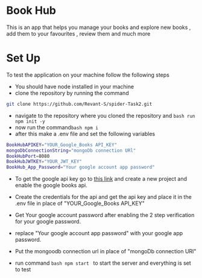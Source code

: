 # Book Hub

This is an app that helps you manage your books and explore new books , add them to your favourites , review them and much more

# Set Up

To test the application on your machine follow the following steps

- You should have node installed in your machine
- clone the repository by running the command 
```bash
git clone https://github.com/Revant-S/spider-Task2.git
```
- navigate to the repository where you cloned the repository and ```bash run npm init -y```
- now run the command```bash npm i ```
- after this make a .env file and set the following variables
```bash
BookHubAPIKEY="YOUR_Google_Books API_KEY"
mongoDbConnectionString="mongoDb connection URl"
BookHubPort=8080
BookHubJWTKEY="YOUR_JWT_KEY"
BookHub_App_Password="Your google account app password"
```

- To get the google api key go to [this link](https://console.cloud.google.com) and create a new project and enable the google books api.  
- Create the credentials for the api and get the api key and place it in the .env file in  place of "YOUR_Google_Books API_KEY" 
- Get Your google account password after enabling the 2 step verification for your google password.

- replace "Your google account app password" with your google app password. 

- Put the mongoodb connection url in place of "mongoDb connection URl"

- run command ```bash npm start ``` to start the server and everything is set to test
